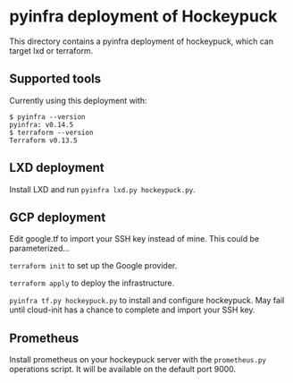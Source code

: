 # pyinfra deployment of Hockeypuck

This directory contains a pyinfra deployment of hockeypuck, which can target
lxd or terraform.

## Supported tools

Currently using this deployment with:

```
$ pyinfra --version
pyinfra: v0.14.5
$ terraform --version
Terraform v0.13.5
```

## LXD deployment

Install LXD and run `pyinfra lxd.py hockeypuck.py`.

## GCP deployment

Edit google.tf to import your SSH key instead of mine. This could be
parameterized...

`terraform init` to set up the Google provider.

`terraform apply` to deploy the infrastructure.

`pyinfra tf.py hockeypuck.py` to install and configure hockeypuck. May fail
until cloud-init has a chance to complete and import your SSH key.

## Prometheus

Install prometheus on your hockeypuck server with the `prometheus.py`
operations script. It will be available on the default port 9000.

